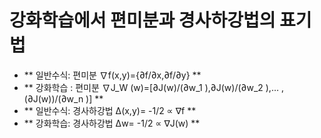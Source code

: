# 강화학습에서 편미분과 경사하강법의 표기법

- ** 일반수식: 편미분 ∇f(x,y)={∂f/∂x,∂f/∂y} **
- ** 강화학습 : 편미분 ∇J_W (w)=[∂J(w)/(∂w_1 ),∂J(w)/(∂w_2 ),… ,(∂J(w))/(∂w_n )] **
- ** 일반수식: 경사하강법 ∆(x,y)= -1/2  ∝ ∇f **
- ** 강화학습: 경사하강법 ∆w= -1/2  ∝ ∇J(w) **
